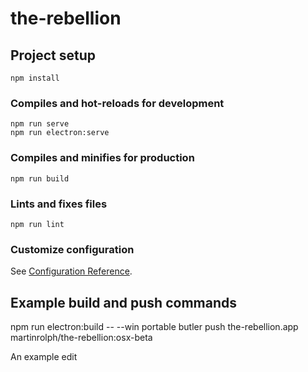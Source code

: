 # the-rebellion

## Project setup
```
npm install
```

### Compiles and hot-reloads for development
```
npm run serve
npm run electron:serve
```

### Compiles and minifies for production
```
npm run build
```

### Lints and fixes files
```
npm run lint
```

### Customize configuration
See [Configuration Reference](https://cli.vuejs.org/config/).


## Example build and push commands

npm run electron:build -- --win portable
butler push the-rebellion.app martinrolph/the-rebellion:osx-beta

An example edit
